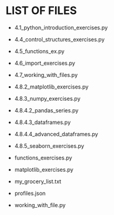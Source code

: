 # LIST OF FILES

- 4.1_python_introduction_exercises.py

- 4.4_control_structures_exercises.py

- 4.5_functions_ex.py

- 4.6_import_exercises.py

- 4.7_working_with_files.py

- 4.8.2_matplotlib_exercises.py

- 4.8.3_numpy_exercises.py

- 4.8.4.2_pandas_series.py

- 4.8.4.3_dataframes.py

- 4.8.4.4_advanced_dataframes.py

- 4.8.5_seaborn_exercises.py

- functions_exercises.py

- matplotlib_exercises.py

- my_grocery_list.txt

- profiles.json

- working_with_file.py
